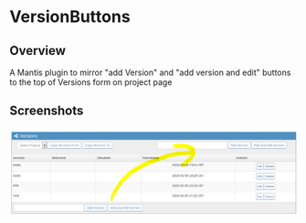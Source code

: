 # VersionButtons
Overview
--------
A Mantis plugin to mirror "add Version" and "add version and edit" buttons to the top of Versions form on project page

Screenshots
-----------

![alt text](doc/VersionButtons.png)

